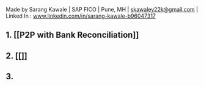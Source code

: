 Made by Sarang Kawale | SAP FICO | 
Pune, MH |
skawaley22k@gmail.com |
Linked In : www.linkedin.com/in/sarang-kawale-b96047317
## 1. [[P2P with Bank Reconciliation]]
## 2. [[]]
## 3. 
